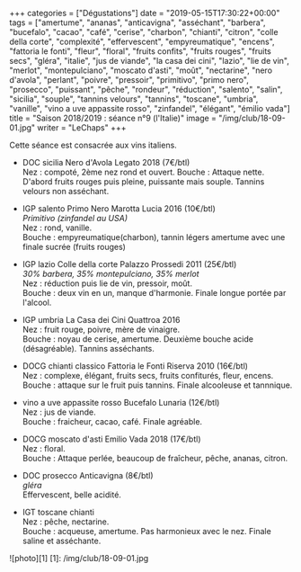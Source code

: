 +++
categories = ["Dégustations"]
date = "2019-05-15T17:30:22+00:00"
tags = ["amertume", "ananas", "anticavigna", "asséchant", "barbera", "bucefalo", "cacao", "café", "cerise", "charbon", "chianti", "citron", "colle della corte", "complexité", "effervescent", "empyreumatique", "encens", "fattoria le fonti", "fleur", "floral", "fruits confits", "fruits rouges", "fruits secs", "gléra", "italie", "jus de viande", "la casa dei cini", "lazio", "lie de vin", "merlot", "montepulciano", "moscato d'asti", "moût", "nectarine", "nero d'avola", "perlant", "poivre", "pressoir", "primitivo", "primo nero", "prosecco", "puissant", "pêche", "rondeur", "réduction", "salento", "salin", "sicilia", "souple", "tannins velours", "tannins", "toscane", "umbria", "vanille", "vino a uve appassite rosso", "zinfandel", "élégant", "émilio vada"] 
title = "Saison 2018/2019 : séance n°9 (l'Italie)"
image = "/img/club/18-09-01.jpg"
writer = "LeChaps"
+++

Cette séance est consacrée aux vins italiens.

* DOC sicilia Nero d'Avola Legato 2018 (7€/btl) <i class="fa fa-plus-circle"></i>  
Nez : compoté, 2ème nez rond et ouvert.
Bouche : Attaque nette. D'abord fruits rouges puis pleine, puissante mais souple. Tannins velours non asséchant.

* IGP salento Primo Nero Marotta Lucia 2016 (10€/btl)  
_Primitivo (zinfandel au USA)_  
Nez : rond, vanille.  
Bouche : empyreumatique(charbon), tannin légers amertume avec une finale sucrée (fruits rouges)

* IGP lazio Colle della corte Palazzo Prossedi 2011 (25€/btl) <i class="fa fa-minus-circle"></i>  
_30% barbera, 35% montepulciano, 35% merlot_  
Nez : réduction puis lie de vin, pressoir, moût.  
Bouche : deux vin en  un, manque d'harmonie. Finale longue portée par l'alcool.

* IGP umbria La Casa dei Cini Quattroa 2016  
Nez : fruit rouge, poivre, mère de vinaigre.  
Bouche : noyau de cerise, amertume. Deuxième bouche acide (désagréable). Tannins asséchants.

* DOCG chianti classico Fattoria le Fonti Riserva 2010 (16€/btl)  
Nez : complexe, élégant, fruits secs, fruits confiturés, fleur, encens.  
Bouche : attaque sur le fruit puis tannins. Finale alcooleuse et tannnique.

* vino a uve appassite rosso Bucefalo Lunaria (12€/btl)  
Nez : jus de viande.  
Bouche : fraicheur, cacao, café. Finale agréable.

* DOCG moscato d'asti Emilio Vada 2018 (17€/btl)  
Nez : floral.  
Bouche : Attaque perlée, beaucoup de fraîcheur, pêche, ananas, citron.  

* DOC prosecco Anticavigna (8€/btl)  
_gléra_  
Effervescent, belle acidité.

* IGT toscane chianti  
Nez : pêche, nectarine.  
Bouche : acqueuse, amertume. Pas harmonieux avec le nez. Finale saline et asséchante.

![photo][1]
[1]: /img/club/18-09-01.jpg
